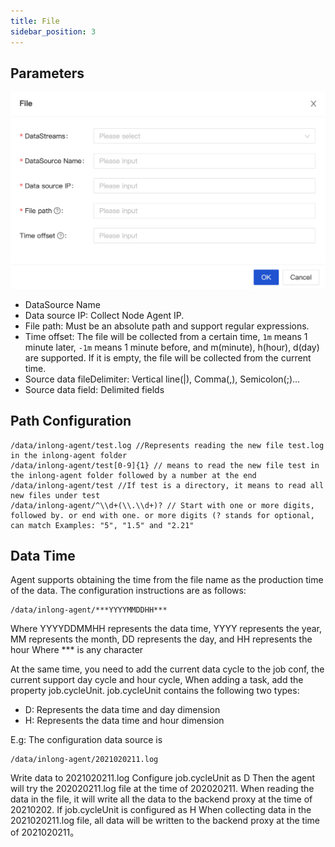 ```yaml
---
title: File
sidebar_position: 3
---
```


## Parameters
![File Params](img/file_param.png)
- DataSource Name
- Data source IP: Collect Node Agent IP.
- File path: Must be an absolute path and support regular expressions.
- Time offset: The file will be collected from a certain time, `1m` means 1 minute later, `-1m` means 1 minute before, and m(minute), h(hour), d(day) are supported. If it is empty, the file will be collected from the current time.
- Source data fileDelimiter: Vertical line(|), Comma(,), Semicolon(;)...
- Source data field: Delimited fields

## Path Configuration
```
/data/inlong-agent/test.log //Represents reading the new file test.log in the inlong-agent folder
/data/inlong-agent/test[0-9]{1} // means to read the new file test in the inlong-agent folder followed by a number at the end
/data/inlong-agent/test //If test is a directory, it means to read all new files under test
/data/inlong-agent/^\\d+(\\.\\d+)? // Start with one or more digits, followed by. or end with one. or more digits (? stands for optional, can match Examples: "5", "1.5" and "2.21"
```

## Data Time
Agent supports obtaining the time from the file name as the production time of the data. The configuration instructions are as follows:
```
/data/inlong-agent/***YYYYMMDDHH***
```

Where YYYYDDMMHH represents the data time, YYYY represents the year, MM represents the month, DD represents the day, and HH represents the hour
Where *** is any character

At the same time, you need to add the current data cycle to the job conf, the current support day cycle and hour cycle,
When adding a task, add the property job.cycleUnit. job.cycleUnit contains the following two types:
- D: Represents the data time and day dimension
- H: Represents the data time and hour dimension

E.g:
The configuration data source is
```
/data/inlong-agent/2021020211.log
```
Write data to 2021020211.log
Configure job.cycleUnit as D
Then the agent will try the 202020211.log file at the time of 202020211. When reading the data in the file, it will write all the data to the backend proxy at the time of 20210202.
If job.cycleUnit is configured as H
When collecting data in the 2021020211.log file, all data will be written to the backend proxy at the time of 2021020211。